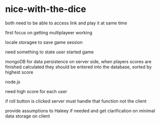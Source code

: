 # nice-with-the-dice

both need to be able to access link and play it at same time 

first focus on getting multiplayeer working 


locale storagee to save game session 

need something to state user started game 

mongoDB for data persistence on server side, when players scores are finished calculated they should be entered into the database, sorted by highest score


node.js

need high score for each user


if roll button is clicked server must handle that function not the client 



provide assumptions to Haleey if needed and get clarification on minimal data storage on client 

